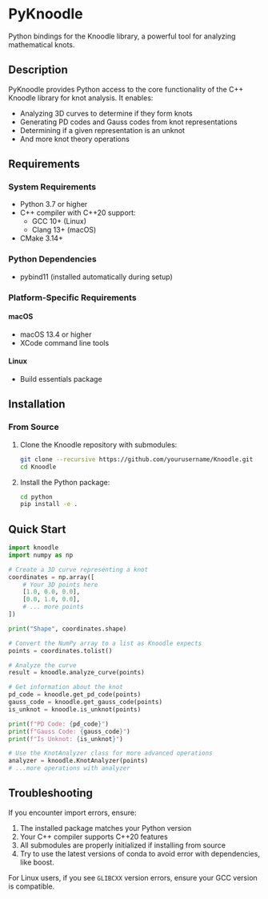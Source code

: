 # PyKnoodle

Python bindings for the Knoodle library, a powerful tool for analyzing mathematical knots.

## Description

PyKnoodle provides Python access to the core functionality of the C++ Knoodle library for knot analysis. It enables:

- Analyzing 3D curves to determine if they form knots
- Generating PD codes and Gauss codes from knot representations
- Determining if a given representation is an unknot
- And more knot theory operations

## Requirements

### System Requirements

- Python 3.7 or higher
- C++ compiler with C++20 support:
  - GCC 10+ (Linux)
  - Clang 13+ (macOS)
- CMake 3.14+

### Python Dependencies

- pybind11 (installed automatically during setup)

### Platform-Specific Requirements

#### macOS
- macOS 13.4 or higher
- XCode command line tools

#### Linux
- Build essentials package

## Installation

### From Source

1. Clone the Knoodle repository with submodules:
   ```bash
   git clone --recursive https://github.com/yourusername/Knoodle.git
   cd Knoodle
   ```

2. Install the Python package:
   ```bash
   cd python
   pip install -e .
   ```

## Quick Start

```python
import knoodle
import numpy as np

# Create a 3D curve representing a knot
coordinates = np.array([
    # Your 3D points here
    [1.0, 0.0, 0.0],
    [0.0, 1.0, 0.0],
    # ... more points
])

print("Shape", coordinates.shape)

# Convert the NumPy array to a list as Knoodle expects
points = coordinates.tolist()

# Analyze the curve
result = knoodle.analyze_curve(points)

# Get information about the knot
pd_code = knoodle.get_pd_code(points)
gauss_code = knoodle.get_gauss_code(points)
is_unknot = knoodle.is_unknot(points)

print(f"PD Code: {pd_code}")
print(f"Gauss Code: {gauss_code}")
print(f"Is Unknot: {is_unknot}")

# Use the KnotAnalyzer class for more advanced operations
analyzer = knoodle.KnotAnalyzer(points)
# ...more operations with analyzer
```

## Troubleshooting

If you encounter import errors, ensure:

1. The installed package matches your Python version
2. Your C++ compiler supports C++20 features
3. All submodules are properly initialized if installing from source
4. Try to use the latest versions of conda to avoid error with dependencies, like boost. 

For Linux users, if you see `GLIBCXX` version errors, ensure your GCC version is compatible.
